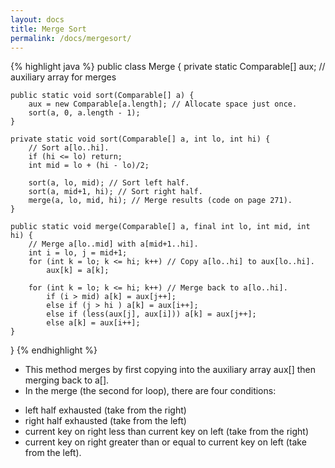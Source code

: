 ```yaml
---
layout: docs
title: Merge Sort
permalink: /docs/mergesort/
---
```


{% highlight java %}
public class Merge {
	private static Comparable[] aux; // auxiliary array for merges
	
	public static void sort(Comparable[] a) {
		aux = new Comparable[a.length]; // Allocate space just once.
		sort(a, 0, a.length - 1);
	}
	
	private static void sort(Comparable[] a, int lo, int hi) {
		// Sort a[lo..hi].
		if (hi <= lo) return;
		int mid = lo + (hi - lo)/2;
		
		sort(a, lo, mid); // Sort left half.
		sort(a, mid+1, hi); // Sort right half.
		merge(a, lo, mid, hi); // Merge results (code on page 271).
	}

	public static void merge(Comparable[] a, final int lo, int mid, int hi) {
		// Merge a[lo..mid] with a[mid+1..hi].
		int i = lo, j = mid+1;
		for (int k = lo; k <= hi; k++) // Copy a[lo..hi] to aux[lo..hi].
			aux[k] = a[k];
	
		for (int k = lo; k <= hi; k++) // Merge back to a[lo..hi].
			if (i > mid) a[k] = aux[j++];
			else if (j > hi ) a[k] = aux[i++];
			else if (less(aux[j], aux[i])) a[k] = aux[j++];
			else a[k] = aux[i++];
	}
}
{% endhighlight %}

- This method merges by first copying into the auxiliary array aux[] then merging back to a[].
- In the merge (the second for loop), there are four conditions:
* left half exhausted (take from the right)
* right half exhausted (take from the left)
* current key on right less than current key on left (take from the right)
* current key on right greater than or equal to current key on left (take from the left).